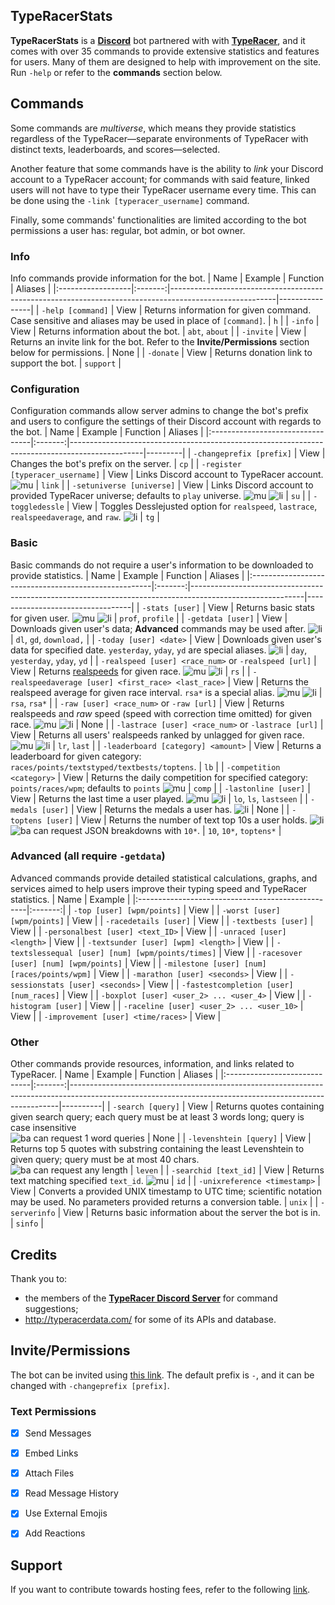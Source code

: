 ## TypeRacerStats
**TypeRacerStats** is a [**Discord**](https://discord.com/) bot partnered with with [**TypeRacer**](http://typeracer.com/), and it comes with over 35 commands to provide extensive statistics and features for users. Many of them are designed to help with improvement on the site. Run `-help` or refer to the **commands** section below.


## Commands
Some commands are _multiverse_, which means they provide statistics regardless of the TypeRacer—separate environments of TypeRacer with distinct texts, leaderboards, and scores—selected.

Another feature that some commands have is the ability to _link_ your Discord account to a TypeRacer account; for commands with said feature, linked users will not have to type their TypeRacer username every time. This can be done using the `-link [typeracer_username]` command.

Finally, some commands' functionalities are limited according to the bot permissions a user has: regular, bot admin, or bot owner.

### Info
Info commands provide information for the bot.
| Name              | Example | Function                                                                                               | Aliases        |
|:------------------|:-------:|--------------------------------------------------------------------------------------------------------|----------------|
| `-help [command]` | View    | Returns information for given command. Case sensitive and aliases may be used in place of `[command]`. | `h`            |
| `-info`           | View    | Returns information about the bot.                                                                     | `abt`, `about` |
| `-invite`         | View    | Returns an invite link for the bot. Refer to the **Invite/Permissions** section below for permissions. | None           |
| `-donate`         | View    | Returns donation link to support the bot.                                                              | `support`      |

### Configuration
Configuration commands allow server admins to change the bot's prefix and users to configure the settings of their Discord account with regards to the bot.
| Name                             | Example | Function                                                                                       | Aliases |
|:---------------------------------|:-------:|------------------------------------------------------------------------------------------------|---------|
| `-changeprefix [prefix]`         | View    | Changes the bot's prefix on the server.                                                        | `cp`    |
| `-register [typeracer_username]` | View    | Links Discord account to TypeRacer account. ![mu]                                              | `link`  |
| `-setuniverse [universe]`        | View    | Links Discord account to provided TypeRacer universe; defaults to `play` universe. ![mu] ![li] | `su`    |
| `-toggledessle`                  | View    | Toggles Desslejusted option for `realspeed`, `lastrace`, `realspeedaverage`, and `raw`. ![li]  | `tg`    |

### Basic
Basic commands do not require a user's information to be downloaded to provide statistics.
| Name                                                 | Example | Function                                                                                                 | Aliases                          |
|:-----------------------------------------------------|:-------:|----------------------------------------------------------------------------------------------------------|----------------------------------|
| `-stats [user]`                                      | View    | Returns basic stats for given user. ![mu] ![li]                                                          | `prof`, `profile`                |
| `-getdata [user]`                                    | View    | Downloads given user's data; **Advanced** commands may be used after. ![li]                              | `dl`, `gd`, `download,`          |
| `-today [user] <date>`                               | View    | Downloads given user's data for specified date. `yesterday`, `yday`, `yd` are special aliases. ![li]     | `day`, `yesterday`, `yday`, `yd` |
| `-realspeed [user] <race_num>` or `-realspeed [url]` | View    | Returns [realspeeds](https://bit.ly/typeracerspeeds) for given race. ![mu] ![li]                         | `rs`                             |
| `-realspeedaverage [user] <first_race> <last_race>`  | View    | Returns the realspeed average for given race interval. `rsa*` is a special alias. ![mu] ![li]            | `rsa`, `rsa*`                    |
| `-raw [user] <race_num>` or `-raw [url]`             | View    | Returns realspeeds and _raw_ speed (speed with correction time omitted) for given race. ![mu] ![li]      | None                             |
| `-lastrace [user] <race_num>` or `-lastrace [url]`   | View    | Returns all users' realspeeds ranked by unlagged for given race. ![mu] ![li]                             | `lr`, `last`                     |
| `-leaderboard [category] <amount>`                   | View    | Returns a leaderboard for given category: `races/points/textstyped/textbests/toptens`.                   | `lb`                             |
| `-competition <category>`                            | View    | Returns the daily competition for specified category: `points/races/wpm`; defaults to `points` ![mu]     | `comp`                           |
| `-lastonline [user]`                                 | View    | Returns the last time a user played. ![mu] ![li]                                                         | `lo`, `ls`, `lastseen`           |
| `-medals [user]`                                     | View    | Returns the medals a user has. ![li]                                                                     | None                             |
| `-toptens [user]`                                    | View    | Returns the number of text top 10s a user holds. ![li]<br/>![ba] can request JSON breakdowns with `10*`. | `10`, `10*`, `toptens*`          |

### Advanced (all require `-getdata`)
Advanced commands provide detailed statistical calculations, graphs, and services aimed to help users improve their typing speed and TypeRacer statistics.
| Name                                              | Example |
|:--------------------------------------------------|:-------:|
| `-top [user] [wpm/points]`                        | View    |
| `-worst [user] [wpm/points]`                      | View    |
| `-racedetails [user]`                             | View    |
| `-textbests [user]`                               | View    |
| `-personalbest [user] <text_ID>`                  | View    |
| `-unraced [user] <length>`                        | View    |
| `-textsunder [user] [wpm] <length>`               | View    |
| `-textslessequal [user] [num] [wpm/points/times]` | View    |
| `-racesover [user] [num] [wpm/points]`            | View    |
| `-milestone [user] [num] [races/points/wpm]`      | View    |
| `-marathon [user] <seconds>`                      | View    |
| `-sessionstats [user] <seconds>`                  | View    |
| `-fastestcompletion [user] [num_races]`           | View    |
| `-boxplot [user] <user_2> ... <user_4>`           | View    |
| `-histogram [user]`                               | View    |
| `-raceline [user] <user_2> ... <user_10>`         | View    |
| `-improvement [user] <time/races>`                | View    |

### Other
Other commands provide resources, information, and links related to TypeRacer.
| Name                         | Example | Function                                                                                                                                                | Aliases  |
|:-----------------------------|:-------:|---------------------------------------------------------------------------------------------------------------------------------------------------------|----------|
| `-search [query]`            | View    | Returns quotes containing given search query; each query must be at least 3 words long; query is case insensitive<br/> ![ba] can request 1 word queries | None     |
| `-levenshtein [query]`       | View    | Returns top 5 quotes with substring containing the least Levenshtein to given query; query must be at most 40 chars.<br/> ![ba] can request any length  | `leven`  |
| `-searchid [text_id]`        | View    | Returns text matching specified `text_id`. ![mu]                                                                                                        | `id`     |
| `-unixreference <timestamp>` | View    | Converts a provided UNIX timestamp to UTC time; scientific notation may be used. No parameters provided returns a conversion table.                     | `unix`   |
| `-serverinfo`                | View    | Returns basic information about the server the bot is in.                                                                                               |  `sinfo` |

[mu]: https://img.shields.io/badge/-multiverse-d3d3d3
[li]: https://img.shields.io/badge/-link-ffcc00
[ba]: https://img.shields.io/badge/-bot%20admins-ff4500

## Credits
Thank you to:
* the members of the [**TypeRacer Discord Server**](https://discord.com/invite/typeracer) for command suggestions;
* http://typeracerdata.com/ for some of its APIs and database.


## Invite/Permissions
The bot can be invited using [this link](https://discord.com/api/oauth2/authorize?client_id=742267194443956334&permissions=378944&scope=bot). The default prefix is `-`, and it can be changed with `-changeprefix [prefix]`.
### Text Permissions
- [x] Send Messages
- [x] Embed Links
- [x] Attach Files
- [x] Read Message History
- [x] Use External Emojis
- [x] Add Reactions


## Support
If you want to contribute towards hosting fees, refer to the following [link](https://www.paypal.me/e3e2).
